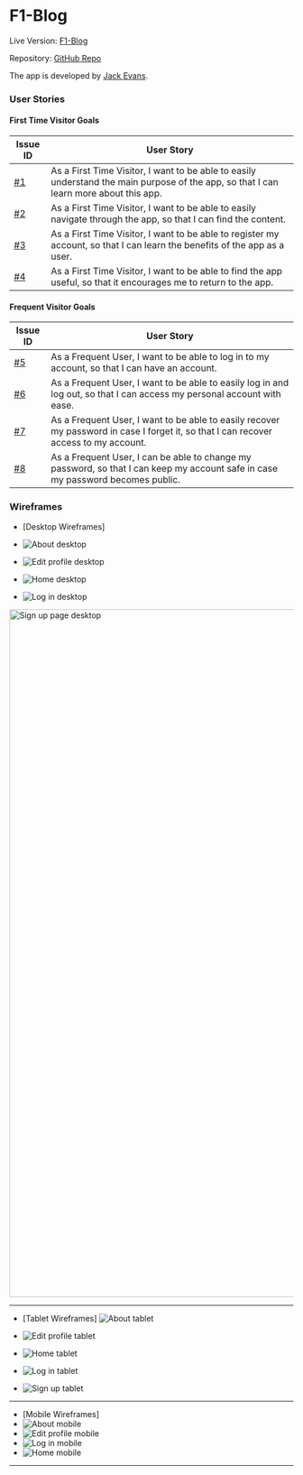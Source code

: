# F1-Blog

Live Version: [F1-Blog](https://f1-blog-project-4-e7ef4f08fdeb.herokuapp.com/)

Repository: [GitHub Repo](https://github.com/Jackevans47/f1-blog)


The app is developed by [Jack Evans](https://github.com/Jackevans47).

### User Stories

#### **First Time Visitor Goals**

| Issue ID    | User Story |
|-------------|-------------|
|[#1](https://github.com/Jackevans47/Project-4/issues/1)| As a First Time Visitor, I want to be able to easily understand the main purpose of the app, so that I can learn more about this app.|
|[#2](https://github.com/Jackevans47/Project-4/issues/2)|As a First Time Visitor, I want to be able to easily navigate through the app, so that I can find the content.|
|[#3](https://github.com/Jackevans47/Project-4/issues/3)|As a First Time Visitor, I want to be able to register my account, so that I can learn the benefits of the app as a user.|
|[#4](https://github.com/Jackevans47/Project-4/issues/4)|As a First Time Visitor, I want to be able to find the app useful, so that it encourages me to return to the app.|

#### **Frequent Visitor Goals**

| Issue ID    | User Story |
|-------------|-------------|
|[#5](https://github.com/Jackevans47/Project-4/issues/5)|As a Frequent User, I want to be able to log in to my account, so that I can have an account.|
|[#6](https://github.com/Jackevans47/Project-4/issues/6)|As a Frequent User, I want to be able to easily log in and log out, so that I can access my personal account with ease.|
|[#7](https://github.com/Jackevans47/Project-4/issues/7)|As a Frequent User, I want to be able to easily recover my password in case I forget it, so that I can recover access to my account.|
|[#8](https://github.com/Jackevans47/Project-4/issues/8)|As a Frequent User, I can be able to change my password, so that I can keep my account safe in case my password becomes public.|

### Wireframes

- [Desktop Wireframes]


- ![About desktop](https://github.com/user-attachments/assets/31810ccc-bcfd-4ff1-86ac-9fc829adb906)

- ![Edit profile desktop](https://github.com/user-attachments/assets/6762afff-7308-44ef-86dd-e28e45c3c0ce)

- ![Home desktop](https://github.com/user-attachments/assets/36e858ba-ac0a-4beb-b468-7323d29bba10)

- ![Log in desktop](https://github.com/user-attachments/assets/d7b9b853-67ef-421d-bf92-83642d8ba320)

<img width="1220" alt="Sign up page desktop" src="https://github.com/user-attachments/assets/5bbc6c04-944a-4b1f-a567-dd44740b59cb">

---

- [Tablet Wireframes]
![About tablet](https://github.com/user-attachments/assets/1e8e20a3-26cb-4fd6-8cbd-a000425822a4)

- ![Edit profile tablet](https://github.com/user-attachments/assets/8351709b-6954-493a-a61b-33a703869188)
- ![Home tablet](https://github.com/user-attachments/assets/65f58469-d2d6-45e4-b695-f82a539110d7)
- ![Log in tablet](https://github.com/user-attachments/assets/f7bbd5cb-5709-4820-bb5e-bea332ae9370)
- ![Sign up tablet](https://github.com/user-attachments/assets/fc555956-ea9a-4204-8a78-580370a6d4ea)


---

- [Mobile Wireframes]
- ![About mobile](https://github.com/user-attachments/assets/f534f57b-49fb-46af-a417-ec0bbedfe1d7)
- ![Edit profile mobile](https://github.com/user-attachments/assets/6decd538-9556-4624-b50b-6f05877b6965)
- ![Log in mobile](https://github.com/user-attachments/assets/2feb1854-e026-4bfd-b00d-c49fed0ae3fb)
- ![Home mobile](https://github.com/user-attachments/assets/0207e20d-8072-4a9a-bee2-6673fb06a1b7)


---

